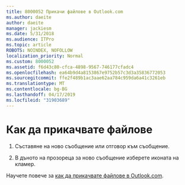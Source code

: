 ```yaml
---
title: 8000052 Прикачи файлове в Outlook.com
ms.author: daeite
author: daeite
manager: jackiesm
ms.date: 5/31/2018
ms.audience: ITPro
ms.topic: article
ROBOTS: NOINDEX, NOFOLLOW
localization_priority: Normal
ms.custom: 8000052
ms.assetid: f6d43c80-cfca-4898-9567-746177cfadc4
ms.openlocfilehash: ea64b9d4a8153867e9752b57c3d3a35836772053
ms.sourcegitcommit: ffe2f489b1ac3aae62aa784c959da6a41c3261eb
ms.translationtype: MT
ms.contentlocale: bg-BG
ms.lasthandoff: 04/17/2019
ms.locfileid: "31903689"
---
```

# <a name="how-to-attach-files"></a>Как да прикачвате файлове

  
1. Съставяне на ново съобщение или отговор към съобщение.
    
2. В дъното на прозореца за ново съобщение изберете иконата на кламер.
    
Научете повече за [как да прикачвате файлове в Outlook.com](https://go.microsoft.com/fwlink/p/?linkid=2001702&amp;clcid=0x409).
  

